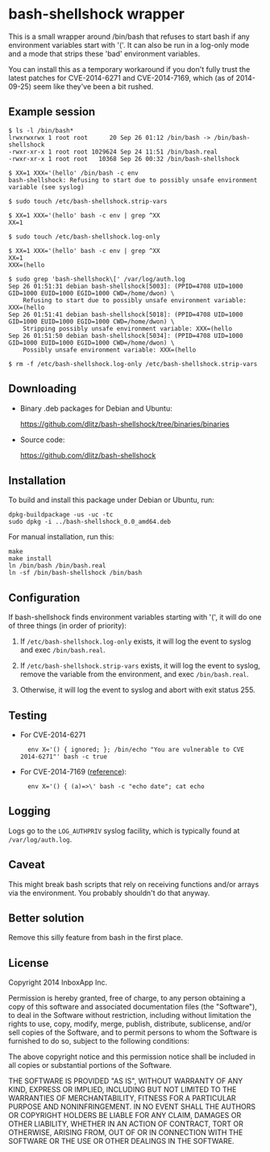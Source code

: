 bash-shellshock wrapper
=======================

This is a small wrapper around /bin/bash that refuses to start bash if any
environment variables start with '('.  It can also be run in a log-only mode
and a mode that strips these 'bad' environment variables.

You can install this as a temporary workaround if you don't fully trust the
latest patches for CVE-2014-6271 and CVE-2014-7169, which (as of 2014-09-25)
seem like they've been a bit rushed.


Example session
---------------

    $ ls -l /bin/bash*
    lrwxrwxrwx 1 root root      20 Sep 26 01:12 /bin/bash -> /bin/bash-shellshock
    -rwxr-xr-x 1 root root 1029624 Sep 24 11:51 /bin/bash.real
    -rwxr-xr-x 1 root root   10368 Sep 26 00:32 /bin/bash-shellshock

    $ XX=1 XXX='(hello' /bin/bash -c env
    bash-shellshock: Refusing to start due to possibly unsafe environment variable (see syslog)

    $ sudo touch /etc/bash-shellshock.strip-vars

    $ XX=1 XXX='(hello' bash -c env | grep ^XX
    XX=1

    $ sudo touch /etc/bash-shellshock.log-only

    $ XX=1 XXX='(hello' bash -c env | grep ^XX
    XX=1
    XXX=(hello

    $ sudo grep 'bash-shellshock\[' /var/log/auth.log
    Sep 26 01:51:31 debian bash-shellshock[5003]: (PPID=4708 UID=1000 GID=1000 EUID=1000 EGID=1000 CWD=/home/dwon) \
        Refusing to start due to possibly unsafe environment variable: XXX=(hello
    Sep 26 01:51:41 debian bash-shellshock[5018]: (PPID=4708 UID=1000 GID=1000 EUID=1000 EGID=1000 CWD=/home/dwon) \
        Stripping possibly unsafe environment variable: XXX=(hello
    Sep 26 01:51:50 debian bash-shellshock[5034]: (PPID=4708 UID=1000 GID=1000 EUID=1000 EGID=1000 CWD=/home/dwon) \
        Possibly unsafe environment variable: XXX=(hello

    $ rm -f /etc/bash-shellshock.log-only /etc/bash-shellshock.strip-vars


Downloading
-----------

- Binary .deb packages for Debian and Ubuntu:

    https://github.com/dlitz/bash-shellshock/tree/binaries/binaries

- Source code:

    https://github.com/dlitz/bash-shellshock


Installation
------------

To build and install this package under Debian or Ubuntu, run:

    dpkg-buildpackage -us -uc -tc
    sudo dpkg -i ../bash-shellshock_0.0_amd64.deb

For manual installation, run this:

    make
    make install
    ln /bin/bash /bin/bash.real
    ln -sf /bin/bash-shellshock /bin/bash


Configuration
-------------

If bash-shellshock finds environment variables starting with '(', it will do
one of three things (in order of priority):

1. If `/etc/bash-shellshock.log-only` exists, it will log the event to syslog
   and exec `/bin/bash.real`.

2. If `/etc/bash-shellshock.strip-vars` exists, it will log the event to
   syslog, remove the variable from the environment, and exec `/bin/bash.real`.

3. Otherwise, it will log the event to syslog and abort with exit status 255.


Testing
-------

* For CVE-2014-6271

        env X='() { ignored; }; /bin/echo "You are vulnerable to CVE 2014-6271"' bash -c true

* For CVE-2014-7169 ([reference](https://twitter.com/taviso/status/514887394294652929)):

        env X='() { (a)=>\' bash -c "echo date"; cat echo


Logging
-------

Logs go to the `LOG_AUTHPRIV` syslog facility, which is typically found at `/var/log/auth.log`.


Caveat
------

This might break bash scripts that rely on receiving functions and/or arrays
via the environment.  You probably shouldn't do that anyway.


Better solution
---------------

Remove this silly feature from bash in the first place.


License
-------
Copyright 2014 InboxApp Inc.

Permission is hereby granted, free of charge, to any person obtaining a
copy of this software and associated documentation files (the "Software"),
to deal in the Software without restriction, including without limitation
the rights to use, copy, modify, merge, publish, distribute, sublicense,
and/or sell copies of the Software, and to permit persons to whom the
Software is furnished to do so, subject to the following conditions:

The above copyright notice and this permission notice shall be included
in all copies or substantial portions of the Software.

THE SOFTWARE IS PROVIDED "AS IS", WITHOUT WARRANTY OF ANY KIND, EXPRESS
OR IMPLIED, INCLUDING BUT NOT LIMITED TO THE WARRANTIES OF
MERCHANTABILITY, FITNESS FOR A PARTICULAR PURPOSE AND NONINFRINGEMENT.
IN NO EVENT SHALL THE AUTHORS OR COPYRIGHT HOLDERS BE LIABLE FOR ANY
CLAIM, DAMAGES OR OTHER LIABILITY, WHETHER IN AN ACTION OF CONTRACT,
TORT OR OTHERWISE, ARISING FROM, OUT OF OR IN CONNECTION WITH THE
SOFTWARE OR THE USE OR OTHER DEALINGS IN THE SOFTWARE.
